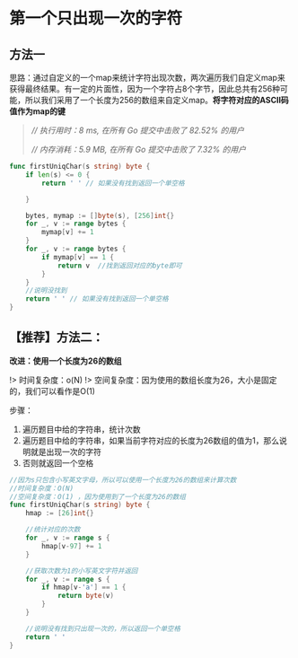 # 第一个只出现一次的字符


## 方法一
思路：通过自定义的一个map来统计字符出现次数，两次遍历我们自定义map来获得最终结果。有一定的片面性，因为一个字符占8个字节，因此总共有256种可能，所以我们采用了一个长度为256的数组来自定义map。**将字符对应的ASCII码值作为map的键**

> *// 执行用时：8 ms, 在所有 Go 提交中击败了 82.52% 的用户*
>
> *// 内存消耗：5.9 MB, 在所有 Go 提交中击败了 7.32% 的用户*

```go
func firstUniqChar(s string) byte {
	if len(s) <= 0 {
		return ' ' // 如果没有找到返回一个单空格

	}

	bytes, mymap := []byte(s), [256]int{}
	for _, v := range bytes {
		mymap[v] += 1
	}
	for _, v := range bytes {
		if mymap[v] == 1 {
			return v  //找到返回对应的byte即可
		}
	}
	//说明没找到
	return ' ' // 如果没有找到返回一个单空格
}
```

## 【推荐】方法二：

**改进：使用一个长度为26的数组**

!> 时间复杂度：o(N)
!> 空间复杂度：因为使用的数组长度为26，大小是固定的，我们可以看作是O(1)

步骤：
1. 遍历题目中给的字符串，统计次数
2. 遍历题目中给的字符串，如果当前字符对应的长度为26数组的值为1，那么说明就是出现一次的字符
3. 否则就返回一个空格

```go
//因为s只包含小写英文字母，所以可以使用一个长度为26的数组来计算次数
//时间复杂度：O(N)
//空间复杂度：O(1) ，因为使用到了一个长度为26的数组
func firstUniqChar(s string) byte {
	hmap := [26]int{}

	//统计对应的次数
	for _, v := range s {
		hmap[v-97] += 1
	}

	//获取次数为1的小写英文字符并返回
	for _, v := range s {
		if hmap[v-'a'] == 1 {
			return byte(v)
		}
	}

	//说明没有找到只出现一次的，所以返回一个单空格
	return ' '
}
```


